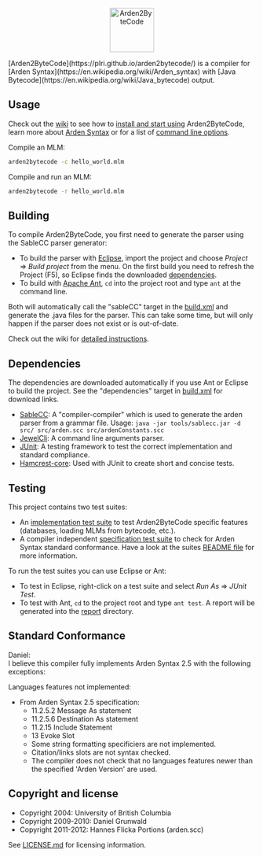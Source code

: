 <p align="center">
<a href="https://plri.github.io/arden2bytecode"><img src="https://plri.github.io/arden2bytecode/images/logo.png" alt="Arden2ByteCode" height="90"></a>
</p>
[Arden2ByteCode](https://plri.github.io/arden2bytecode/) is a compiler for [Arden Syntax](https://en.wikipedia.org/wiki/Arden_syntax) with [Java Bytecode](https://en.wikipedia.org/wiki/Java_bytecode) output.


## Usage
Check out the [wiki](https://github.com/PLRI/arden2bytecode/wiki) to see how to [install and start using](https://github.com/PLRI/arden2bytecode/wiki/Installation) Arden2ByteCode, learn more about [Arden Syntax](https://github.com/PLRI/arden2bytecode/wiki/Basics) or for a list of [command line options](https://github.com/PLRI/arden2bytecode/wiki/Command-Line-Options).

Compile an MLM:
```sh
arden2bytecode -c hello_world.mlm
```

Compile and run an MLM:
```sh
arden2bytecode -r hello_world.mlm
```


## Building
To compile Arden2ByteCode, you first need to generate the parser using the SableCC parser generator:

- To build the parser with [Eclipse](https://eclipse.org/), import the project and choose *Project* &rArr; *Build project* from the menu. On the first build you need to refresh the Project (F5), so Eclipse finds the downloaded [dependencies](#dependencies).  
- To build with [Apache Ant](https://ant.apache.org/), `cd` into the project root and type `ant` at the command line.  

Both will automatically call the "sableCC" target in the [build.xml](build.xml) and generate the .java files for the parser. This can take some time, but will only happen if the parser does not exist or is out-of-date.

Check out the wiki for [detailed instructions](https://github.com/PLRI/arden2bytecode/wiki/Building).


## Dependencies
The dependencies are downloaded automatically if you use Ant or Eclipse to build the project. See the "dependencies" target in [build.xml](build.xml) for download links.

- [SableCC](http://www.sablecc.org/): A "compiler-compiler" which is used to generate the arden parser from a grammar file. Usage: `java -jar tools/sablecc.jar -d src/ src/arden.scc src/ardenConstants.scc`
- [JewelCli](http://jewelcli.lexicalscope.com/): A command line arguments parser.
- [JUnit](http://junit.org/): A testing framework to test the correct implementation and standard compliance.
- [Hamcrest-core](http://hamcrest.org/JavaHamcrest/): Used with JUnit to create short and concise tests.


## Testing
This project contains two test suites:
- An [implementation test suite](test/arden/tests/implementation) to test Arden2ByteCode  specific features (databases, loading MLMs from bytecode, etc.).
- A compiler independent [specification test suite](test/arden/tests/specification) to check for Arden Syntax standard conformance. Have a look at the suites [README file](test/arden/tests/specification/README.md) for more information.

To run the test suites you can use Eclipse or Ant:
- To test in Eclipse, right-click on a test suite and select *Run As* &rArr; *JUnit Test*.  
- To test with Ant, `cd` to the project root and type `ant test`. A report will be generated into the [report](report) directory.


## Standard Conformance
Daniel:  
I believe this compiler fully implements Arden Syntax 2.5 with the following exceptions:

Languages features not implemented:

* From Arden Syntax 2.5 specification:
    * 11.2.5.2 Message As statement
    * 11.2.5.6 Destination As statement
    * 11.2.15 Include Statement
    * 13 Evoke Slot
    * Some string formatting specificiers are not implemented.
    * Citation/links slots are not syntax checked.
    * The compiler does not check that no languages features newer than the specified 'Arden Version' are used.


## Copyright and license
- Copyright 2004: University of British Columbia
- Copyright 2009-2010: Daniel Grunwald
- Copyright 2011-2012: Hannes Flicka
Portions (arden.scc)

See [LICENSE.md](LICENSE.md) for licensing information.
